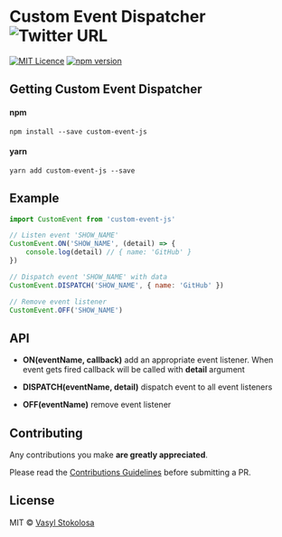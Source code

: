 # Custom Event Dispatcher ![Twitter URL](https://twitter.com/intent/tweet?hashtags=javascript&original_referer=https%3A%2F%2Fpublish.twitter.com%2F%3FbuttonHashtag%3Djavascript%26buttonText%3DEvent%2520dispatcher%2520based%2520on%2520the%2520CustomEvent%2520interface%26buttonType%3DTweetButton%26buttonUrl%3Dhttps%253A%252F%252Fwww.npmjs.com%252Fpackage%252Fcustom-event-js%26buttonVia%3Dshystrukk%26lang%3Den%26widget%3DButton&ref_src=twsrc%5Etfw&text=Event%20dispatcher%20based%20on%20the%20CustomEvent%20interface&tw_p=tweetbutton&url=https%3A%2F%2Fwww.npmjs.com%2Fpackage%2Fcustom-event-js&via=shystrukk) #
[![MIT Licence](https://badges.frapsoft.com/os/mit/mit.svg?v=103)](https://opensource.org/licenses/mit-license.php) [![npm version](https://badge.fury.io/js/custom-event-js.svg)](https://badge.fury.io/js/custom-event-js)


## Getting Custom Event Dispatcher ##
#### npm
`npm install --save custom-event-js`

#### yarn
`yarn add custom-event-js --save`

## Example ##
```javascript
import CustomEvent from 'custom-event-js'

// Listen event 'SHOW_NAME'
CustomEvent.ON('SHOW_NAME', (detail) => {
    console.log(detail) // { name: 'GitHub' }
})

// Dispatch event 'SHOW_NAME' with data
CustomEvent.DISPATCH('SHOW_NAME', { name: 'GitHub' })

// Remove event listener
CustomEvent.OFF('SHOW_NAME')
```

## API
- **ON(eventName, callback)** add an appropriate event listener. When event gets fired callback will be called with **detail** argument

- **DISPATCH(eventName, detail)** dispatch event to all event listeners

- **OFF(eventName)** remove event listener


## Contributing

Any contributions you make **are greatly appreciated**.

Please read the [Contributions Guidelines](CONTRIBUTING.md) before submitting a PR.

## License

MIT © [Vasyl Stokolosa](https://about.me/shystruk)
